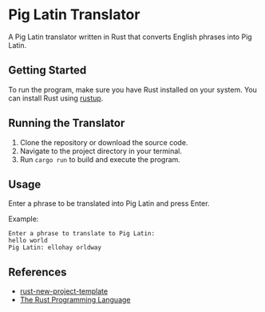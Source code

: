 # Pig Latin Translator

A Pig Latin translator written in Rust that converts English phrases into Pig Latin.

## Getting Started

To run the program, make sure you have Rust installed on your system. You can install Rust using [rustup](https://rustup.rs/).

## Running the Translator

1. Clone the repository or download the source code.
2. Navigate to the project directory in your terminal.
3. Run `cargo run` to build and execute the program.

## Usage

Enter a phrase to be translated into Pig Latin and press Enter.

Example:

```
Enter a phrase to translate to Pig Latin:
hello world
Pig Latin: ellohay orldway
```

## References

* [rust-new-project-template](https://github.com/noahgift/rust-new-project-template)
* [The Rust Programming Language](https://doc.rust-lang.org/book/#the-rust-programming-language)